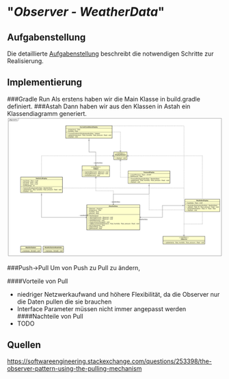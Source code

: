 # "*Observer - WeatherData*"

## Aufgabenstellung
Die detaillierte [Aufgabenstellung](TASK.md) beschreibt die notwendigen Schritte zur Realisierung.

## Implementierung
###Gradle Run
Als erstens haben wir die Main Klasse in build.gradle definiert.
###Astah
Dann haben wir aus den Klassen in Astah ein Klassendiagramm generiert.
![uml](src/main/resources/Klassendiagramm.svg)

###Push->Pull
Um von Push zu Pull zu ändern, 

####Vorteile von Pull
+ niedriger Netzwerkaufwand und höhere Flexibilität, da die Observer nur die Daten pullen die sie brauchen 
+ Interface Parameter müssen nicht immer angepasst werden
####Nachteile von Pull
+ TODO


## Quellen
https://softwareengineering.stackexchange.com/questions/253398/the-observer-pattern-using-the-pulling-mechanism